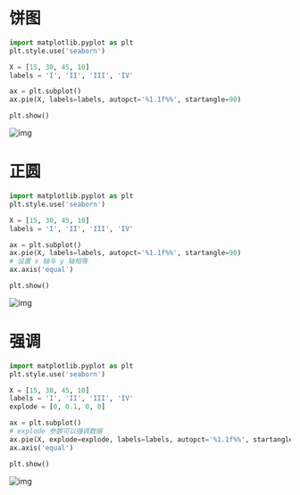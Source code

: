 # 饼图

```py
import matplotlib.pyplot as plt
plt.style.use('seaborn')

X = [15, 30, 45, 10]
labels = 'I', 'II', 'III', 'IV'

ax = plt.subplot()
ax.pie(X, labels=labels, autopct='%1.1f%%', startangle=90)

plt.show()
```

![img](/img/plt_pie/pie-1.png)

# 正圆

```py
import matplotlib.pyplot as plt
plt.style.use('seaborn')

X = [15, 30, 45, 10]
labels = 'I', 'II', 'III', 'IV'

ax = plt.subplot()
ax.pie(X, labels=labels, autopct='%1.1f%%', startangle=90)
# 设置 x 轴与 y 轴相等
ax.axis('equal')

plt.show()
```

![img](/img/plt_pie/pie-2.png)

# 强调

```py
import matplotlib.pyplot as plt
plt.style.use('seaborn')

X = [15, 30, 45, 10]
labels = 'I', 'II', 'III', 'IV'
explode = [0, 0.1, 0, 0]

ax = plt.subplot()
# explode 参数可以强调数据
ax.pie(X, explode=explode, labels=labels, autopct='%1.1f%%', startangle=90)
ax.axis('equal')

plt.show()
```

![img](/img/plt_pie/pie-3.png)
